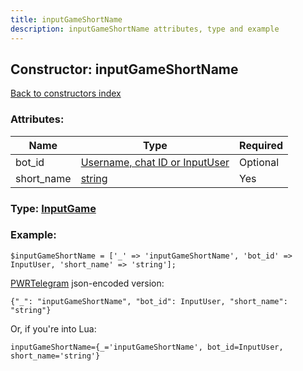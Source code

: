 ```yaml
---
title: inputGameShortName
description: inputGameShortName attributes, type and example
---
```

## Constructor: inputGameShortName  
[Back to constructors index](index.md)



### Attributes:

| Name     |    Type       | Required |
|----------|---------------|----------|
|bot\_id|[Username, chat ID or InputUser](../types/InputUser.md) | Optional|
|short\_name|[string](../types/string.md) | Yes|



### Type: [InputGame](../types/InputGame.md)


### Example:

```
$inputGameShortName = ['_' => 'inputGameShortName', 'bot_id' => InputUser, 'short_name' => 'string'];
```  

[PWRTelegram](https://pwrtelegram.xyz) json-encoded version:

```
{"_": "inputGameShortName", "bot_id": InputUser, "short_name": "string"}
```


Or, if you're into Lua:  


```
inputGameShortName={_='inputGameShortName', bot_id=InputUser, short_name='string'}

```


